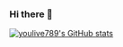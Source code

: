 ### Hi there 👋

[![youlive789's GitHub stats](https://github-readme-stats.vercel.app/api?username=youlive789)](https://github.com/youlive789/github-readme-stats)
